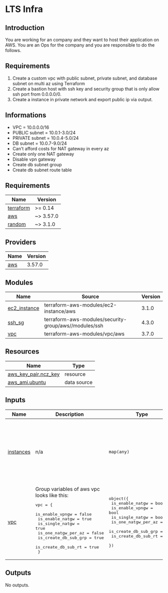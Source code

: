 # LTS Infra

## Introduction

You are working for an company and they want to host their application on AWS. You are an Ops for the company and you are responsible to do the follows.


## Requirements

1. Create a custom vpc with public subnet, private subnet, and database subnet on multi az using Terraform
2. Create a bastion host with ssh key and security group that is only allow ssh port from 0.0.0.0/0.
3. Create a instance in private network and export public ip via output.

## Informations
- VPC = 10.0.0.0/16
- PUBLIC subnet = 10.0.1-3.0/24
- PRIVATE subnet = 10.0.4-5.0/24
- DB subnet = 10.0.7-9.0/24
- Can't afford costs for NAT gateway in every az
- Create only one NAT gateway
- Disable vpn gateway
- Create db subnet group
- Create db subnet route table


<!-- BEGINNING OF PRE-COMMIT-TERRAFORM DOCS HOOK -->
## Requirements

| Name | Version |
|------|---------|
| <a name="requirement_terraform"></a> [terraform](#requirement\_terraform) | >= 0.14 |
| <a name="requirement_aws"></a> [aws](#requirement\_aws) | ~> 3.57.0 |
| <a name="requirement_random"></a> [random](#requirement\_random) | ~> 3.1.0 |

## Providers

| Name | Version |
|------|---------|
| <a name="provider_aws"></a> [aws](#provider\_aws) | 3.57.0 |

## Modules

| Name | Source | Version |
|------|--------|---------|
| <a name="module_ec2_instance"></a> [ec2\_instance](#module\_ec2\_instance) | terraform-aws-modules/ec2-instance/aws | 3.1.0 |
| <a name="module_ssh_sg"></a> [ssh\_sg](#module\_ssh\_sg) | terraform-aws-modules/security-group/aws//modules/ssh | 4.3.0 |
| <a name="module_vpc"></a> [vpc](#module\_vpc) | terraform-aws-modules/vpc/aws | 3.7.0 |

## Resources

| Name | Type |
|------|------|
| [aws_key_pair.ncz_key](https://registry.terraform.io/providers/hashicorp/aws/latest/docs/resources/key_pair) | resource |
| [aws_ami.ubuntu](https://registry.terraform.io/providers/hashicorp/aws/latest/docs/data-sources/ami) | data source |

## Inputs

| Name | Description | Type | Default | Required |
|------|-------------|------|---------|:--------:|
| <a name="input_instances"></a> [instances](#input\_instances) | n/a | `map(any)` | <pre>{<br>  "bastion": {<br>    "distro": "ubuntu",<br>    "instance_type": "t2.micro",<br>    "is_mon": true,<br>    "network": "public3",<br>    "sg": "ssh_sg",<br>    "ssh_key": "ncz"<br>  }<br>}</pre> | no |
| <a name="input_vpc"></a> [vpc](#input\_vpc) | Group variables of aws vpc looks like this:<pre>vpc = {<br>    is_enable_vpngw      = false<br>    is_enable_natgw      = true<br>    is_single_natgw      = true<br>    is_one_natgw_per_az  = false<br>    is_create_db_sub_grp = true<br>    is_create_db_sub_rt  = true<br>  }</pre> | <pre>object({<br>    is_enable_natgw      = bool<br>    is_enable_vpngw      = bool<br>    is_single_natgw      = bool<br>    is_one_natgw_per_az  = bool<br>    is_create_db_sub_grp = bool<br>    is_create_db_sub_rt  = bool<br>  })</pre> | <pre>{<br>  "is_create_db_sub_grp": true,<br>  "is_create_db_sub_rt": true,<br>  "is_enable_natgw": true,<br>  "is_enable_vpngw": false,<br>  "is_one_natgw_per_az": false,<br>  "is_single_natgw": true<br>}</pre> | no |

## Outputs

No outputs.
<!-- END OF PRE-COMMIT-TERRAFORM DOCS HOOK -->
